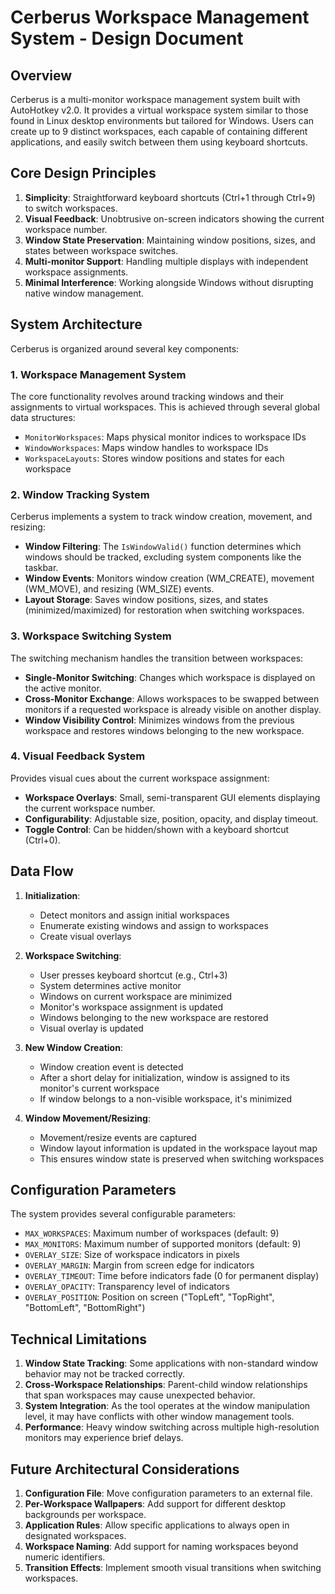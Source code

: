 # Cerberus Workspace Management System - Design Document

## Overview

Cerberus is a multi-monitor workspace management system built with AutoHotkey v2.0. It provides a virtual workspace system similar to those found in Linux desktop environments but tailored for Windows. Users can create up to 9 distinct workspaces, each capable of containing different applications, and easily switch between them using keyboard shortcuts.

## Core Design Principles

1. **Simplicity**: Straightforward keyboard shortcuts (Ctrl+1 through Ctrl+9) to switch workspaces.
2. **Visual Feedback**: Unobtrusive on-screen indicators showing the current workspace number.
3. **Window State Preservation**: Maintaining window positions, sizes, and states between workspace switches.
4. **Multi-monitor Support**: Handling multiple displays with independent workspace assignments.
5. **Minimal Interference**: Working alongside Windows without disrupting native window management.

## System Architecture

Cerberus is organized around several key components:

### 1. Workspace Management System

The core functionality revolves around tracking windows and their assignments to virtual workspaces. This is achieved through several global data structures:

- `MonitorWorkspaces`: Maps physical monitor indices to workspace IDs
- `WindowWorkspaces`: Maps window handles to workspace IDs
- `WorkspaceLayouts`: Stores window positions and states for each workspace

### 2. Window Tracking System

Cerberus implements a system to track window creation, movement, and resizing:

- **Window Filtering**: The `IsWindowValid()` function determines which windows should be tracked, excluding system components like the taskbar.
- **Window Events**: Monitors window creation (WM_CREATE), movement (WM_MOVE), and resizing (WM_SIZE) events.
- **Layout Storage**: Saves window positions, sizes, and states (minimized/maximized) for restoration when switching workspaces.

### 3. Workspace Switching System

The switching mechanism handles the transition between workspaces:

- **Single-Monitor Switching**: Changes which workspace is displayed on the active monitor.
- **Cross-Monitor Exchange**: Allows workspaces to be swapped between monitors if a requested workspace is already visible on another display.
- **Window Visibility Control**: Minimizes windows from the previous workspace and restores windows belonging to the new workspace.

### 4. Visual Feedback System

Provides visual cues about the current workspace assignment:

- **Workspace Overlays**: Small, semi-transparent GUI elements displaying the current workspace number.
- **Configurability**: Adjustable size, position, opacity, and display timeout.
- **Toggle Control**: Can be hidden/shown with a keyboard shortcut (Ctrl+0).

## Data Flow

1. **Initialization**:
   - Detect monitors and assign initial workspaces
   - Enumerate existing windows and assign to workspaces
   - Create visual overlays

2. **Workspace Switching**:
   - User presses keyboard shortcut (e.g., Ctrl+3)
   - System determines active monitor
   - Windows on current workspace are minimized
   - Monitor's workspace assignment is updated
   - Windows belonging to the new workspace are restored
   - Visual overlay is updated

3. **New Window Creation**:
   - Window creation event is detected
   - After a short delay for initialization, window is assigned to its monitor's current workspace
   - If window belongs to a non-visible workspace, it's minimized

4. **Window Movement/Resizing**:
   - Movement/resize events are captured
   - Window layout information is updated in the workspace layout map
   - This ensures window state is preserved when switching workspaces

## Configuration Parameters

The system provides several configurable parameters:

- `MAX_WORKSPACES`: Maximum number of workspaces (default: 9)
- `MAX_MONITORS`: Maximum number of supported monitors (default: 9)
- `OVERLAY_SIZE`: Size of workspace indicators in pixels
- `OVERLAY_MARGIN`: Margin from screen edge for indicators
- `OVERLAY_TIMEOUT`: Time before indicators fade (0 for permanent display)
- `OVERLAY_OPACITY`: Transparency level of indicators
- `OVERLAY_POSITION`: Position on screen ("TopLeft", "TopRight", "BottomLeft", "BottomRight")

## Technical Limitations

1. **Window State Tracking**: Some applications with non-standard window behavior may not be tracked correctly.
2. **Cross-Workspace Relationships**: Parent-child window relationships that span workspaces may cause unexpected behavior.
3. **System Integration**: As the tool operates at the window manipulation level, it may have conflicts with other window management tools.
4. **Performance**: Heavy window switching across multiple high-resolution monitors may experience brief delays.

## Future Architectural Considerations

1. **Configuration File**: Move configuration parameters to an external file.
2. **Per-Workspace Wallpapers**: Add support for different desktop backgrounds per workspace.
3. **Application Rules**: Allow specific applications to always open in designated workspaces.
4. **Workspace Naming**: Add support for naming workspaces beyond numeric identifiers.
5. **Transition Effects**: Implement smooth visual transitions when switching workspaces.
